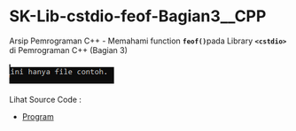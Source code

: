 # SK-Lib-cstdio-feof-Bagian3__CPP
Arsip Pemrograman C++ - Memahami function <code><b>feof()</b></code>pada Library <code><b>&lt;cstdio></b></code> di Pemrograman C++ (Bagian 3)<br><br>
<img src="https://github.com/RizkyKhapidsyah/SK-Lib-cstdio-feof-Bagian3__CPP/blob/master/SK-Lib-cstdio-feof-Bagian3__CPP/x64/result/001.PNG"><br><br>
Lihat Source Code : <br>
- <a href="https://github.com/RizkyKhapidsyah/SK-Lib-cstdio-feof-Bagian3__CPP/blob/master/SK-Lib-cstdio-feof-Bagian3__CPP/Source.cpp">Program</a>
